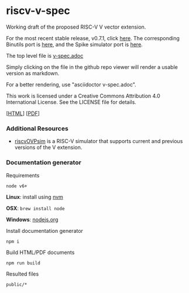 # riscv-v-spec
Working draft of the proposed RISC-V V vector extension.

For the most recent stable release, v0.7.1, click [here](https://github.com/riscv/riscv-v-spec/releases/tag/0.7.1).
The corresponding Binutils port is [here](https://github.com/sifive/riscv-binutils-gdb/tree/2ce33d5584b11454ee2eb250a679888c310c5d18),
and the Spike simulator port is [here](https://github.com/riscv/riscv-isa-sim/tree/49eb5a544864e063975af994f8efe3604b4980ae).

The top level file is [v-spec.adoc](./v-spec.adoc)

Simply clicking on the file in the github repo viewer will render a usable
version as markdown.

For a better rendering, use "asciidoctor v-spec.adoc".

This work is licensed under a Creative Commons Attribution 4.0
International License. See the LICENSE file for details.

[[HTML](https://riscv.github.io/documents/riscv-v-spec/)] [[PDF](https://riscv.github.io/documents/riscv-v-spec/riscv-v-spec.pdf)]

### Additional Resources

- [riscvOVPsim](https://github.com/riscv/riscv-ovpsim) is a RISC-V simulator
that supports current and previous versions of the V extension.

### Documentation generator

Requirements

`node v6+`

**Linux**: install using [nvm](https://github.com/creationix/nvm)

**OSX**: `brew install node`

**Windows**: [nodejs.org](https://nodejs.org/en/download/)

Install documentation generator

`npm i`

Build HTML/PDF documents

`npm run build`

Resulted files

`public/*`
